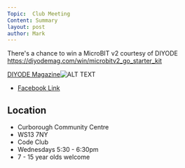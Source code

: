 ```yaml
---
Topic:  Club Meeting
Content: Summary
layout: post
author: Mark
---
```

There's a chance to win a MicroBIT v2 courtesy of DIYODE
https://diyodemag.com/win/microbitv2_go_starter_kit

[DIYODE Magazine](https://l.facebook.com/l.php?u=https%3A%2F%2Fdiyodemag.com%2Fwin%2Fmicrobitv2_go_starter_kit&h=AT3McGxFMbVGI03HC_njlqXST7aQr5tzAr6B1cMwYWROADPwJY87ZF9cE4R3IeS-wJJVf_aaTRSArqeq8vgyNnl_VAwfRNaU7MeijXPWiTlXQTbnBYHk9HarGK0Xv5oH&s=1)![ALT TEXT](https://external.fbhx6-1.fna.fbcdn.net/emg1/v/t13/7801953715571185587?url=https%3A%2F%2Fdiyodemag.com%2F_images%2F5989687fc672e0e229c39da9%2C400%2C400&fb_obo=1&utld=diyodemag.com&stp=c0.5000x0.5000f_dst-emg0_p400x400_q75&ccb=13-1&oh=06_AbGKEc-McW_EowI-5H29ImDyK_rAJwuxoVDCBp1NHJQKCA&oe=65286602&_nc_sid=e609ca)

* [Facebook Link](https://www.facebook.com/1481985248595237/posts/3396858063774603/)

## Location

* Curborough Community Centre
* WS13 7NY
* Code Club
* Wednesdays 5:30 - 6:30pm
* 7 - 15 year olds welcome

